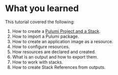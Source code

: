 # What you learned

This tutorial covered the following:

1. How to create a [Pulumi Project and a Stack](https://github.com/pulumi/tutorials/blob/main/introduction_to_pulumi/lab-01/Creating_a_Pulumi_Project.md#step-2--initialize-your-project).
2. How to import a Pulumi package.
3. How to create an application image as a resource.
4. How to configure resources.
5. How resources are declared and created.
6. What is an output and how to export them.
7. How to work with stacks.
8. How to create Stack References from outputs.

